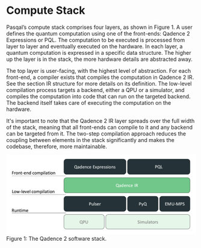 # Compute Stack

Pasqal’s compute stack comprises four layers, as shown in Figure 1. A user defines the quantum computation using one of the front-ends: Qadence 2 Expressions or PQL. The computation to be executed is processed from layer to layer and eventually executed on the hardware. In each layer, a quantum computation is expressed in a specific data structure. The higher up the layer is in the stack, the more hardware details are abstracted away.

The top layer is user-facing, with the highest level of abstraction. For each front-end, a compiler exists that compiles the computation in Qadence 2 IR. See the section IR structure for more details on its definition. The low-level compilation process targets a backend, either a QPU or a simulator, and compiles the computation into code that can run on the targeted backend. The backend itself takes care of executing the computation on the hardware.

It's important to note that the Qadence 2 IR layer spreads over the full width of the stack, meaning that all front-ends can compile to it and any backend can be targeted from it. The two-step compilation approach reduces the coupling between elements in the stack significantly and makes the codebase, therefore, more maintainable.

![Qadence 2 stack](qadence2_stack.png)
Figure 1: The Qadence 2 software stack.
